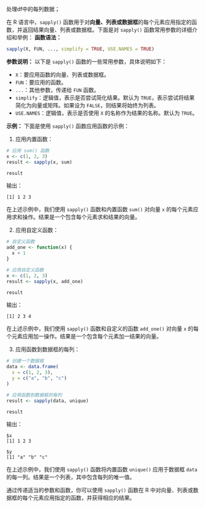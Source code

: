 处理df中的每列数据；

在 R 语言中，`sapply()` 函数用于对**向量、列表或数据框**的每个元素应用指定的函数，并返回结果向量、列表或数据框。下面是对 `sapply()` 函数常用参数的详细介绍和举例：
**函数语法：**
```R
sapply(X, FUN, ..., simplify = TRUE, USE.NAMES = TRUE)
```
**参数说明：**
以下是 `sapply()` 函数的一些常用参数，具体说明如下：
- `X`：要应用函数的向量、列表或数据框。
- `FUN`：要应用的函数。
- `...`：其他参数，传递给 `FUN` 函数。
- `simplify`：逻辑值，表示是否尝试简化结果。默认为 `TRUE`，表示尝试将结果简化为向量或矩阵。如果设为 `FALSE`，则结果将始终为列表。
- `USE.NAMES`：逻辑值，表示是否使用 `X` 的名称作为结果的名称。默认为 `TRUE`。

**示例：**
下面是使用 `sapply()` 函数应用函数的示例：

1. 应用内置函数：

```R
# 应用 sum() 函数
x <- c(1, 2, 3)
result <- sapply(x, sum)

result
```

输出：
```
[1] 1 2 3
```

在上述示例中，我们使用 `sapply()` 函数和内置函数 `sum()` 对向量 `x` 的每个元素应用求和操作。结果是一个包含每个元素求和结果的向量。

2. 应用自定义函数：

```R
# 自定义函数
add_one <- function(x) {
  x + 1
}

# 应用自定义函数
x <- c(1, 2, 3)
result <- sapply(x, add_one)

result
```

输出：
```
[1] 2 3 4
```

在上述示例中，我们使用 `sapply()` 函数和自定义的函数 `add_one()` 对向量 `x` 的每个元素应用加一操作。结果是一个包含每个元素加一结果的向量。

3. 应用函数到数据框的每列：

```R
# 创建一个数据框
data <- data.frame(
  x = c(1, 2, 3),
  y = c("a", "b", "c")
)

# 应用函数到数据框的每列
result <- sapply(data, unique)

result
```

输出：
```
$x
[1] 1 2 3

$y
[1] "a" "b" "c"
```

在上述示例中，我们使用 `sapply()` 函数将内置函数 `unique()` 应用于数据框 `data` 的每一列。结果是一个列表，其中包含每列的唯一值。

通过传递适当的参数和函数，你可以使用 `sapply()` 函数在 R 中对向量、列表或数据框的每个元素应用指定的函数，并获得相应的结果。